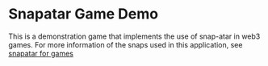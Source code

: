 # Snapatar Game Demo
This is a demonstration game that implements the use of snap-atar in web3 games.
For more information of the snaps used in this application, see [snapatar for games](https://github.com/D3xter1922/template-snap-monorepo/edit/main/packages/game-snap/README.md)
